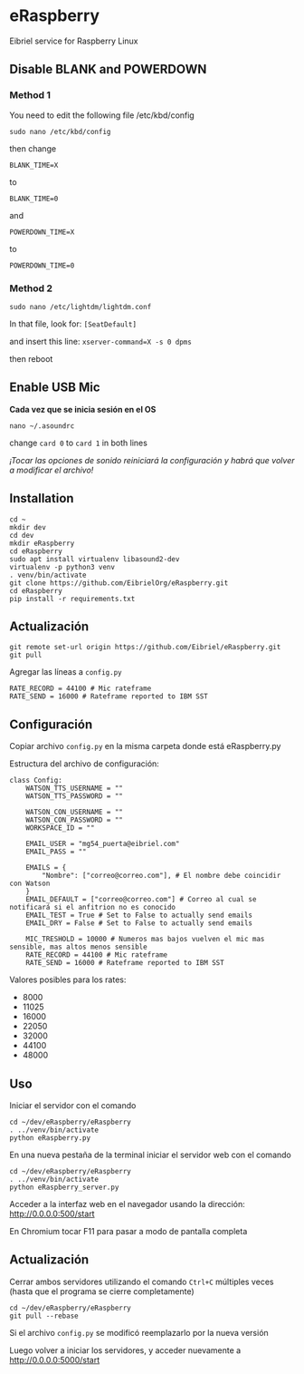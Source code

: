 # eRaspberry
Eibriel service for Raspberry Linux

## Disable BLANK and POWERDOWN
### Method 1
You need to edit the following file /etc/kbd/config

`sudo nano /etc/kbd/config`

then change

`BLANK_TIME=X`

to

`BLANK_TIME=0`

and

`POWERDOWN_TIME=X`

to

`POWERDOWN_TIME=0`

### Method 2
`sudo nano /etc/lightdm/lightdm.conf`

In that file, look for:
`[SeatDefault]`

and insert this line:
`xserver-command=X -s 0 dpms`

then reboot

## Enable USB Mic

**Cada vez que se inicia sesión en el OS**

`nano ~/.asoundrc`

change `card 0` to `card 1` in both lines

*¡Tocar las opciones de sonido reiniciará la configuración y habrá que volver a modificar el archivo!*

## Installation

```
cd ~
mkdir dev
cd dev
mkdir eRaspberry
cd eRaspberry
sudo apt install virtualenv libasound2-dev
virtualenv -p python3 venv
. venv/bin/activate
git clone https://github.com/EibrielOrg/eRaspberry.git
cd eRaspberry
pip install -r requirements.txt
```

## Actualización
```
git remote set-url origin https://github.com/Eibriel/eRaspberry.git
git pull
```
Agregar las líneas a `config.py`
```
RATE_RECORD = 44100 # Mic rateframe
RATE_SEND = 16000 # Rateframe reported to IBM SST
```


## Configuración

Copiar archivo `config.py` en la misma carpeta donde está eRaspberry.py

Estructura del archivo de configuración:

```
class Config:
    WATSON_TTS_USERNAME = ""
    WATSON_TTS_PASSWORD = ""

    WATSON_CON_USERNAME = ""
    WATSON_CON_PASSWORD = ""
    WORKSPACE_ID = ""

    EMAIL_USER = "mg54_puerta@eibriel.com"
    EMAIL_PASS = ""

    EMAILS = {
        "Nombre": ["correo@correo.com"], # El nombre debe coincidir con Watson
    }
    EMAIL_DEFAULT = ["correo@correo.com"] # Correo al cual se notificará si el anfitrion no es conocido
    EMAIL_TEST = True # Set to False to actually send emails
    EMAIL_DRY = False # Set to False to actually send emails

    MIC_TRESHOLD = 10000 # Numeros mas bajos vuelven el mic mas sensible, mas altos menos sensible
    RATE_RECORD = 44100 # Mic rateframe
    RATE_SEND = 16000 # Rateframe reported to IBM SST
```

Valores posibles para los rates:

- 8000
- 11025
- 16000
- 22050
- 32000
- 44100
- 48000


## Uso

Iniciar el servidor con el comando

```
cd ~/dev/eRaspberry/eRaspberry
. ../venv/bin/activate
python eRaspberry.py
```

En una nueva pestaña de la terminal iniciar el servidor web con el comando

```
cd ~/dev/eRaspberry/eRaspberry
. ../venv/bin/activate
python eRaspberry_server.py
```

Acceder a la interfaz web en el navegador usando la dirección: http://0.0.0.0:500/start

En Chromium tocar F11 para pasar a modo de pantalla completa

## Actualización

Cerrar ambos servidores utilizando el comando `Ctrl+C` múltiples veces (hasta que el programa se cierre completamente)

```
cd ~/dev/eRaspberry/eRaspberry
git pull --rebase
```

Si el archivo `config.py` se modificó reemplazarlo por la nueva versión

Luego volver a iniciar los servidores, y acceder nuevamente a http://0.0.0.0:5000/start

